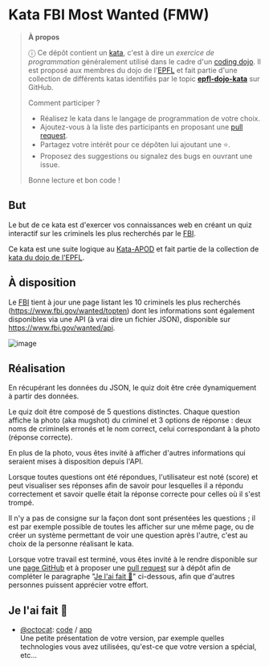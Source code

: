 # Kata FBI Most Wanted (FMW)

<!-- start:apropos -->
> **À propos**
>
> ⓘ Ce dépôt contient un [kata], c'est à dire un _exercice de programmation_
> généralement utilisé dans le cadre d'un [coding dojo]. Il est proposé aux
> membres du dojo de l'[EPFL] et fait partie d'une collection de différents
> katas identifiés par le topic **[epfl-dojo-kata]** sur GitHub.
>
> Comment participer ?
>
>  - Réalisez le kata dans le langage de programmation de votre choix.
>  - Ajoutez-vous à la liste des participants en proposant une [pull request].
>  - Partagez votre intérêt pour ce dépôten lui ajoutant une ⭐.
>  - Proposez des suggestions ou signalez des bugs en ouvrant une issue.
>
> Bonne lecture et bon code !

[kata]: https://fr.wikipedia.org/wiki/Coding_dojo#Kata
[coding dojo]: https://fr.wikipedia.org/wiki/Coding_dojo
[EPFL]: https://www.epfl.ch
[epfl-dojo-kata]: https://github.com/topics/epfl-dojo-kata
[Pull Request]: https://docs.github.com/en/pull-requests/collaborating-with-pull-requests/proposing-changes-to-your-work-with-pull-requests/about-pull-requests

<!-- Texte mis à jour en juin 2025 -->
<!-- end:apropos -->


## But

Le but de ce kata est d'exercer vos connaissances web en créant un quiz 
interactif sur les criminels les plus recherchés par le [FBI].

Ce kata est une suite logique au [Kata-APOD] et fait partie de la collection de
[kata du dojo de l'EPFL].


## À disposition

Le [FBI] tient à jour une page listant les 10 criminels les plus recherchés 
(<https://www.fbi.gov/wanted/topten>) dont les informations sont également 
disponibles via une API (à vrai dire un fichier JSON), disponible sur 
<https://www.fbi.gov/wanted/api>.

![image](https://user-images.githubusercontent.com/176002/133274225-815ce4f3-d9ea-4c4e-ac10-c112a09caa83.png)


## Réalisation

En récupérant les données du JSON, le quiz doit être crée dynamiquement à partir
des données.

Le quiz doit être composé de 5 questions distinctes. Chaque question affiche la
photo (aka mugshot) du criminel et 3 options de réponse : deux noms de criminels
erronés et le nom correct, celui correspondant à la photo (réponse correcte).

En plus de la photo, vous êtes invité à afficher d'autres informations qui
seraient mises à disposition depuis l'API.

Lorsque toutes questions ont été répondues, l'utilisateur est noté (score)
et peut visualiser ses réponses afin de savoir pour lesquelles il a répondu
correctement et savoir quelle était la réponse correcte pour celles où il s'est
trompé.

Il n'y a pas de consigne sur la façon dont sont présentées les questions ; il
est par exemple possible de toutes les afficher sur une même page, ou de créer
un système permettant de voir une question après l'autre, c'est au choix de la
personne réalisant le kata.

Lorsque votre travail est terminé, vous êtes invité à le rendre disponible
sur une [page GitHub](https://pages.github.com/) et à proposer une [pull
request](https://docs.github.com/en/github/collaborating-with-pull-requests/proposing-changes-to-your-work-with-pull-requests/about-pull-requests)
sur à dépôt afin de compléter le paragraphe "[Je l'ai fait 💪](#je-lai-fait-)"
ci-dessous, afin que d'autres personnes puissent apprécier votre effort.


## Je l'ai fait 💪

* [@octocat](https://github.com/octocat): [code](https://#) / [app](https://#)  
  Une petite présentation de votre version, par exemple quelles technologies
  vous avez utilisées, qu'est-ce que votre version a spécial, etc...


[FBI]: https://www.fbi.gov
[Kata-APOD]: https://github.com/epfl-dojo/Kata-APOD
[kata du dojo de l'EPFL]: https://github.com/topics/epfl-dojo-kata
